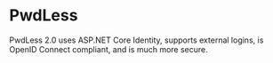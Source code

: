 # PwdLess
PwdLess 2.0 uses ASP.NET Core Identity, supports external logins, is OpenID Connect compliant, and is much more secure.
